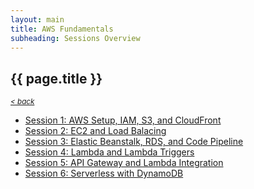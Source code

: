 ```yaml
---
layout: main
title: AWS Fundamentals
subheading: Sessions Overview
---
```


<div class="landing-container">
	<section class="splash">
	  <div class="splash-text">
	    <h1>{{ page.title }}</h1>
	  </div>
	</section>
  <small><a style="font-style: italic" href="javascript:history.back()" title="">< back</a></small>
  <ul>
    <li><a href="{{site.base_url}}/aws1/lessons/1" title="">Session 1: AWS Setup, IAM, S3, and CloudFront</a></li>
    <li><a href="{{site.base_url}}/aws1/lessons/2" title="">Session 2: EC2 and Load Balacing</a></li>
    <li><a href="./3" title="">Session 3: Elastic Beanstalk, RDS, and Code Pipeline</a></li>
    <li><a href="./4" title="">Session 4: Lambda and Lambda Triggers</a></li>
    <li><a href="./5" title="">Session 5: API Gateway and Lambda Integration</a></li>
    <li><a href="./6" title="">Session 6: Serverless with DynamoDB</a></li>
  </ul>
</div>

